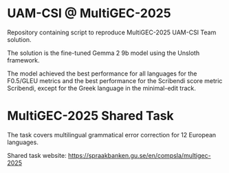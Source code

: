 # UAM-CSI @ MultiGEC-2025 
Repository containing script to reproduce MultiGEC-2025 UAM-CSI Team solution.

The solution is the fine-tuned Gemma 2 9b model using the Unsloth framework.

The model achieved the best performance for all languages for the F0.5/GLEU metrics and the best performance for the Scribendi score metric Scribendi, except for the Greek language in the minimal-edit track.


# MultiGEC-2025 Shared Task

The task covers multilingual grammatical error correction for 12 European languages.

Shared task website: https://spraakbanken.gu.se/en/compsla/multigec-2025

